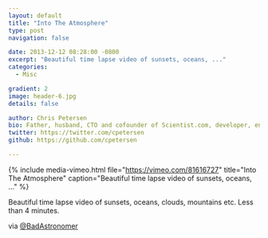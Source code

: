 ```yaml
---
layout: default
title: "Into The Atmosphere"
type: post
navigation: false

date: 2013-12-12 08:28:00 -0800
excerpt: "Beautiful time lapse video of sunsets, oceans, ..."
categories:
  - Misc

gradient: 2
image: header-6.jpg
details: false

author: Chris Petersen
bio: Father, husband, CTO and cofounder of Scientist.com, developer, entrepreneur and technologist.
twitter: https://twitter.com/cpetersen
github: https://github.com/cpetersen

---
```


{% include media-vimeo.html file="https://vimeo.com/81616727" title="Into The Atmosphere" caption="Beautiful time lapse video of sunsets, oceans, ..." %}

Beautiful time lapse video of sunsets, oceans, clouds, mountains etc. Less than 4 minutes. 

 via  [@BadAstronomer](https://twitter.com/BadAstronomer/status/411161300572438528)  
